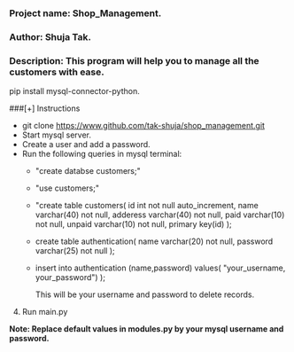 ### Project name: Shop_Management.   
### Author: Shuja Tak.   
### Description: This program will help you to manage all the customers with ease.   


pip install mysql-connector-python.  

###[+] Instructions

* git clone https://www.github.com/tak-shuja/shop_management.git
* Start mysql server.
* Create a user and add a password.
* Run the following queries in mysql terminal:  
    * "create databse customers;"
    * "use customers;"
    * "create table customers(
        id int not null auto_increment,
        name varchar(40) not null,
        adderess varchar(40) not null,
        paid varchar(10) not null,
        unpaid varchar(10) not null,
        primary key(id)
        );

    * create table authentication(
        name varchar(20) not null,
        password varchar(25) not null
    );

    * insert into authentication (name,password) values(
        "your_username, your_password")
        );

        This will be your username and password to delete records.

4. Run main.py

**Note: Replace default values in modules.py by your mysql username and password.**   


